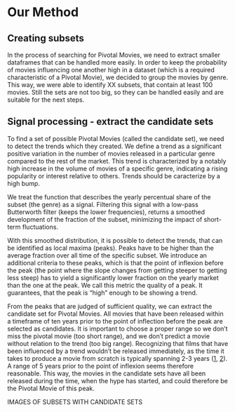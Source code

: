 # Our Method

## Creating subsets

In the process of searching for Pivotal Movies, we need to extract smaller dataframes that can be handled more easily. In order to keep the probability of movies influencing one another high in a dataset (which is a required characteristic of a Pivotal Movie), we decided to group the movies by genre. This way, we were able to identify XX subsets, that contain at least 100 movies. Still the sets are not too big, so they can be handled easily and are suitable for the next steps. 

## Signal processing - extract the candidate sets

To find a set of possible Pivotal Movies (called the candidate set), we need to detect the trends which they created. We define a trend as a significant positive variation in the number of movies released in a particular genre compared to the rest of the market. This trend is characterized by a notably high increase in the volume of movies of a specific genre, indicating a rising popularity or interest relative to others. Trends should be caracterize by a high bump. 

We treat the function that describes the yearly percentual share of the subset (the genre) as a signal. Filtering this signal with a low-pass Butterworth filter (keeps the lower frequencies), returns a smoothed development of the fraction of the subset, minimizing the impact of short-term fluctuations. 

With this smoothed distribution, it is possible to detect the trends, that can be identified as local maxima (peaks). Peaks have to be higher than the average fraction over all time of the specific subset. We introduce an additional criteria to these peaks, which is that the point of inflexion before the peak (the point where the slope changes from getting steeper to getting less steep) has to yield a significantly lower fraction on the yearly market than the one at the peak. We call this metric the quality of a peak. It guarantees, that the peak is “high” enough to be showing a trend. 

From the peaks that are judged of sufficient quality, we can extract the candidate set for Pivotal Movies. All movies that have been released within a timeframe of ten years prior to the point of inflection before the peak are selected as candidates. It is important to choose a proper range so we don’t miss the pivotal movie (too short range), and we don’t predict a movie without relation to the trend (too big range). Recognizing that films that have been influenced by a trend wouldn’t be released immediately, as the time it takes to produce a movie from scratch is typically spanning 2-3 years ([1](https://nofilmschool.com/how-long-does-it-take-to-make-a-movie), [2](https://www.studiobinder.com/blog/how-long-does-it-take-to-make-a-movie/)). A range of 5 years prior to the point of inflexion seems therefore reasonable. This way, the movies in the candidate sets have all been released during the time, when the hype has started, and could therefore be the Pivotal Movie of this peak. 

IMAGES OF SUBSETS WITH CANDIDATE SETS
